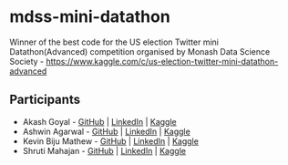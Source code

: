 # mdss-mini-datathon
Winner of the best code for the US election Twitter mini Datathon(Advanced) competition organised by Monash Data Science Society - https://www.kaggle.com/c/us-election-twitter-mini-datathon-advanced

## Participants
- Akash Goyal - [GitHub](https://github.com/akashgoyal2110) | [LinkedIn](https://www.linkedin.com/in/akash-goyal-14144560/) | [Kaggle](https://www.kaggle.com/akashgoyal2110)
- Ashwin Agarwal - [GitHub](https://github.com/ashwin-agarwal) | [LinkedIn](https://www.linkedin.com/in/ashwinagarwal1/) | [Kaggle](https://www.kaggle.com/ashwinagarwal1)
- Kevin Biju Mathew - [GitHub](https://github.com/snowball-42) | [LinkedIn](https://www.linkedin.com/in/kevin-biju-831b28164/) | [Kaggle](https://www.kaggle.com/kevinbijumathew)
- Shruti Mahajan - [GitHub](https://github.com/shrutimahajan123) | [LinkedIn](https://www.linkedin.com/in/shruti-mahajan-521725101/) | [Kaggle](https://www.kaggle.com/shrutimahajan27)
